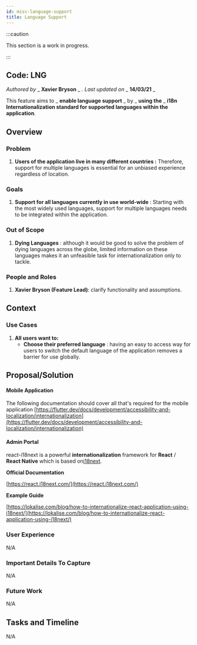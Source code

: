 ```yaml
---
id: misc-language-support
title: Language Support
---
```


:::caution

This section is a work in progress.

:::


## Code: LNG

_Authored by_ _ **Xavier Bryson** _ _. Last updated on_ _ **14/03/21** _

This feature aims to _ **enable language support** _ by _ **using the** _ **i18n Internationalization standard for supported languages within the application**.

## Overview

### Problem

1. **Users of the application live in many different countries :**
Therefore, support for multiple languages is essential for an unbiased experience regardless of location.

### Goals

1. **Support for all languages currently in use world-wide** :
 Starting with the most widely used languages, support for multiple languages needs to be integrated within the application.

### Out of Scope

1. **Dying Languages** : although it would be good to solve the problem of dying languages across the globe, limited information on these languages makes it an unfeasible task for internationalization only to tackle.

### People and Roles

1. **Xavier Bryson (Feature Lead)**: clarify functionality and assumptions.

## Context

### Use Cases

1. **All users want to:**
    * **Choose their preferred language** : having an easy to access way for users to switch the default language of the application removes a barrier for use globally.

## Proposal/Solution

#### Mobile Application

The following documentation should cover all that&#39;s required for the mobile application
[https://flutter.dev/docs/development/accessibility-and-localization/internationalization](https://flutter.dev/docs/development/accessibility-and-localization/internationalization)

#### Admin Portal

react-i18next is a powerful **internationalization** framework for **React** / **React Native** which is based on[i18next](http://i18next.com/).

**Official Documentation**

[https://react.i18next.com/](https://react.i18next.com/)

**Example Guide**

[https://lokalise.com/blog/how-to-internationalize-react-application-using-i18next/](https://lokalise.com/blog/how-to-internationalize-react-application-using-i18next/)

### User Experience

N/A

### Important Details To Capture

N/A

### Future Work

N/A

## Tasks and Timeline

N/A